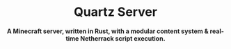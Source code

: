 <h1 align="center">Quartz Server</h1>
<p align="center"><strong>A Minecraft server, written in Rust, with a modular content system & real-time Netherrack script execution.</strong></p>